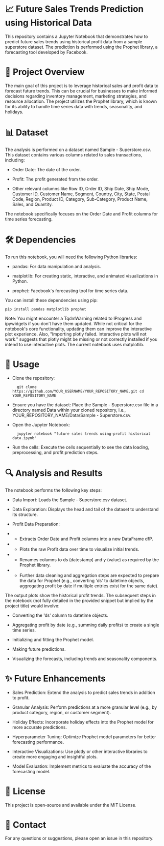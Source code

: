 # 📈 Future Sales Trends Prediction using Historical Data
This repository contains a Jupyter Notebook that demonstrates how to predict future sales trends using historical profit data from a sample superstore dataset. The prediction is performed using the Prophet library, a forecasting tool developed by Facebook.

# 🌟 Project Overview
The main goal of this project is to leverage historical sales and profit data to forecast future trends. This can be crucial for businesses to make informed decisions regarding inventory management, marketing strategies, and resource allocation. The project utilizes the Prophet library, which is known for its ability to handle time series data with trends, seasonality, and holidays.

# 📊 Dataset
The analysis is performed on a dataset named Sample - Superstore.csv. This dataset contains various columns related to sales transactions, including:

* Order Date: The date of the order.

* Profit: The profit generated from the order.

* Other relevant columns like Row ID, Order ID, Ship Date, Ship Mode, Customer ID, Customer Name, Segment, Country, City, State, Postal Code, Region, Product ID, Category, Sub-Category, Product Name, Sales, and Quantity.

The notebook specifically focuses on the Order Date and Profit columns for time series forecasting.

# 🛠️ Dependencies
To run this notebook, you will need the following Python libraries:

* pandas: For data manipulation and analysis.

* matplotlib: For creating static, interactive, and animated visualizations in Python.

* prophet: Facebook's forecasting tool for time series data.

You can install these dependencies using pip:

	pip install pandas matplotlib prophet

Note: You might encounter a TqdmWarning related to IProgress and ipywidgets if you don't have them updated. While not critical for the notebook's core functionality, updating them can improve the interactive plot experience. Also, "Importing plotly failed. Interactive plots will not work." suggests that plotly might be missing or not correctly installed if you intend to use interactive plots. The current notebook uses matplotlib.

# 🚀 Usage
* Clone the repository:

		git clone https://github.com/YOUR_USERNAME/YOUR_REPOSITORY_NAME.git cd YOUR_REPOSITORY_NAME

* Ensure you have the dataset:
Place the Sample - Superstore.csv file in a directory named Data within your cloned repository, i.e., YOUR_REPOSITORY_NAME/Data/Sample - Superstore.csv.

* Open the Jupyter Notebook:

		jupyter notebook "future sales trends using-profit historical data.ipynb"

* Run the cells:
Execute the cells sequentially to see the data loading, preprocessing, and profit prediction steps.

# 🔍 Analysis and Results
The notebook performs the following key steps:

* Data Import: Loads the Sample - Superstore.csv dataset.

* Data Exploration: Displays the head and tail of the dataset to understand its structure.

* Profit Data Preparation:

* * Extracts Order Date and Profit columns into a new DataFrame dfP.

* * Plots the raw Profit data over time to visualize initial trends.

* * Renames columns to ds (datestamp) and y (value) as required by the Prophet library.

* * Further data cleaning and aggregation steps are expected to prepare the data for Prophet (e.g., converting 'ds' to datetime objects, aggregating profit by date if multiple entries exist for the same date).

The output plots show the historical profit trends. The subsequent steps in the notebook (not fully detailed in the provided snippet but implied by the project title) would involve:

* Converting the 'ds' column to datetime objects.

* Aggregating profit by date (e.g., summing daily profits) to create a single time series.

* Initializing and fitting the Prophet model.

* Making future predictions.

* Visualizing the forecasts, including trends and seasonality components.

# ✨ Future Enhancements
* Sales Prediction: Extend the analysis to predict sales trends in addition to profit.

* Granular Analysis: Perform predictions at a more granular level (e.g., by product category, region, or customer segment).

* Holiday Effects: Incorporate holiday effects into the Prophet model for more accurate predictions.

* Hyperparameter Tuning: Optimize Prophet model parameters for better forecasting performance.

* Interactive Visualizations: Use plotly or other interactive libraries to create more engaging and insightful plots.

* Model Evaluation: Implement metrics to evaluate the accuracy of the forecasting model.

# 📄 License
This project is open-source and available under the MIT License.

# 📧 Contact
For any questions or suggestions, please open an issue in this repository.
